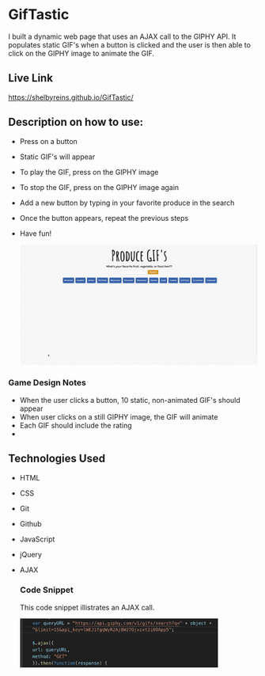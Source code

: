 # GifTastic

I built a dynamic web page that uses an AJAX call to the GIPHY API. It populates static GIF's when a button is clicked and the user is then able to click on the GIPHY image to animate the GIF. 

## Live Link
https://shelbyreins.github.io/GifTastic/



## Description on how to use:

- Press on a button
- Static GIF's will appear
- To play the GIF, press on the GIPHY image
- To stop the GIF, press on the GIPHY image again
- Add a new button by typing in your favorite produce in the search 
- Once the button appears, repeat the previous steps
- Have fun!

    <img src = "assets/images/produceGif.gif" width="600px"/>

### Game Design Notes

- When the user clicks a button, 10 static, non-animated GIF's should appear
- When user clicks on a still GIPHY image, the GIF will animate
- Each GIF should include the rating
- 

## Technologies Used

- HTML
- CSS
- Git
- Github
- JavaScript
- jQuery
- AJAX

    ### Code Snippet
  
    This code snippet illistrates an AJAX call. 

    <img src = "assets/images/codeSnippet.png" width= "400px"/>
